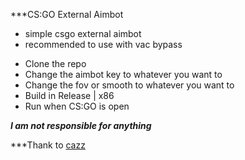 
***CS:GO External Aimbot
* simple csgo external aimbot
* recommended to use with vac bypass

- Clone the repo
- Change the aimbot key to whatever you want to
- Change the fov or smooth to whatever you want to
- Build in Release | x86
- Run when CS:GO is open

***I am not responsible for anything***

***Thank to [cazz](https://www.youtube.com/c/cazzwastaken)
